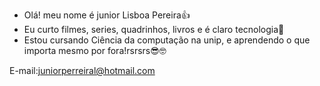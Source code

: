 - Olá! meu nome é junior Lisboa Pereira👍
- Eu curto filmes, series, quadrinhos, livros e é claro tecnologia👾
- Estou cursando Ciência da computação na unip, e aprendendo o que importa mesmo por fora!rsrsrs😎🤓

E-mail:juniorperreiral@hotmail.com
